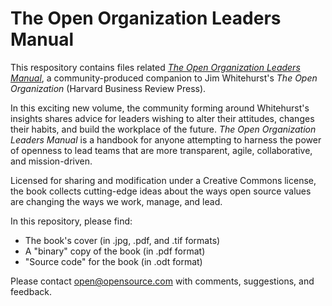 # The Open Organization Leaders Manual

This respository contains files related [_The Open Organization Leaders Manual_](https://opensource.com/open-organization/resources/leaders-manual), a community-produced companion to Jim Whitehurst's _The Open Organization_ (Harvard Business Review Press).

In this exciting new volume, the community forming around Whitehurst's insights shares advice for leaders wishing to alter their attitudes, changes their habits, and build the workplace of the future. _The Open Organization Leaders Manual_ is a handbook for anyone attempting to harness the power of openness to lead teams that are more transparent, agile, collaborative, and mission-driven.

Licensed for sharing and modification under a Creative Commons license, the book collects cutting-edge ideas about the ways open source values are changing the ways we work, manage, and lead.

In this repository, please find:

- The book's cover (in .jpg, .pdf, and .tif formats)
- A "binary" copy of the book (in .pdf format)
- "Source code" for the book (in .odt format)

Please contact open@opensource.com with comments, suggestions, and feedback.
